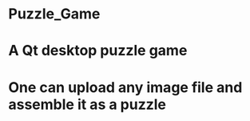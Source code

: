 # Puzzle_Game

# A Qt desktop puzzle game
# One can upload any image file and assemble it as a puzzle

